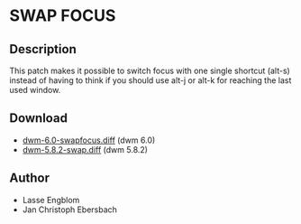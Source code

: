# SWAP FOCUS

## Description

This patch makes it possible to switch focus with one single shortcut (alt-s) instead of having to think if you should use alt-j or alt-k for reaching the last used window.

## Download

 * [dwm-6.0-swapfocus.diff](dwm-6.0-swapfocus.diff) (dwm 6.0)
 * [dwm-5.8.2-swap.diff](dwm-5.8.2-swap.diff) (dwm 5.8.2)

## Author

 * Lasse Engblom
 * Jan Christoph Ebersbach
